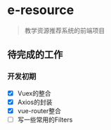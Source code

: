 # e-resource

> 教学资源推荐系统的前端项目

## 待完成的工作

### 开发初期
* [x] Vuex的整合
* [x] Axios的封装
* [x] vue-router整合
* [ ] 写一些常用的Filters
